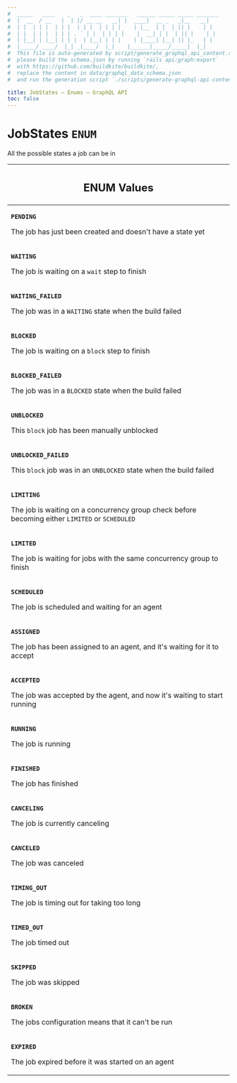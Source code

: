 ```yaml
---
#  _____   ____    _   _  ____ _______   ______ _____ _____ _______
#  |  __  / __   |  | |/ __ __   __| |  ____|  __ _   _|__   __|
#  | |  | | |  | | |  | | |  | | | |    | |__  | |  | || |    | |
#  | |  | | |  | | | . ` | |  | | | |    |  __| | |  | || |    | |
#  | |__| | |__| | | |  | |__| | | |    | |____| |__| || |_   | |
#  |_____/ ____/  |_| _|____/  |_|    |______|_____/_____|  |_|
#  This file is auto-generated by script/generate_graphql_api_content.sh,
#  please build the schema.json by running `rails api:graph:export`
#  with https://github.com/buildkite/buildkite/,
#  replace the content in data/graphql_data_schema.json
#  and run the generation script `./scripts/generate-graphql-api-content.sh`.

title: JobStates – Enums – GraphQL API
toc: false
---
```

<!-- vale off -->
<h1 class="has-pills" data-algolia-exclude>
  JobStates
  <span class="pill pill--enum pill--normal-case pill--large"><code>ENUM</code></span>
</h1>
<!-- vale on -->


All the possible states a job can be in









<table class="responsive-table responsive-table--single-column-rows">
  <thead>
    <th>
      <h2 data-algolia-exclude>ENUM Values</h2>
    </th>
  </thead>
  <tbody>
    <tr><td><p><strong><code>PENDING</code></strong></p><p>The job has just been created and doesn't have a state yet</p></td></tr><tr><td><p><strong><code>WAITING</code></strong></p><p>The job is waiting on a <code>wait</code> step to finish</p></td></tr><tr><td><p><strong><code>WAITING_FAILED</code></strong></p><p>The job was in a <code>WAITING</code> state when the build failed</p></td></tr><tr><td><p><strong><code>BLOCKED</code></strong></p><p>The job is waiting on a <code>block</code> step to finish</p></td></tr><tr><td><p><strong><code>BLOCKED_FAILED</code></strong></p><p>The job was in a <code>BLOCKED</code> state when the build failed</p></td></tr><tr><td><p><strong><code>UNBLOCKED</code></strong></p><p>This <code>block</code> job has been manually unblocked</p></td></tr><tr><td><p><strong><code>UNBLOCKED_FAILED</code></strong></p><p>This <code>block</code> job was in an <code>UNBLOCKED</code> state when the build failed</p></td></tr><tr><td><p><strong><code>LIMITING</code></strong></p><p>The job is waiting on a concurrency group check before becoming either <code>LIMITED</code> or <code>SCHEDULED</code></p></td></tr><tr><td><p><strong><code>LIMITED</code></strong></p><p>The job is waiting for jobs with the same concurrency group to finish</p></td></tr><tr><td><p><strong><code>SCHEDULED</code></strong></p><p>The job is scheduled and waiting for an agent</p></td></tr><tr><td><p><strong><code>ASSIGNED</code></strong></p><p>The job has been assigned to an agent, and it's waiting for it to accept</p></td></tr><tr><td><p><strong><code>ACCEPTED</code></strong></p><p>The job was accepted by the agent, and now it's waiting to start running</p></td></tr><tr><td><p><strong><code>RUNNING</code></strong></p><p>The job is running</p></td></tr><tr><td><p><strong><code>FINISHED</code></strong></p><p>The job has finished</p></td></tr><tr><td><p><strong><code>CANCELING</code></strong></p><p>The job is currently canceling</p></td></tr><tr><td><p><strong><code>CANCELED</code></strong></p><p>The job was canceled</p></td></tr><tr><td><p><strong><code>TIMING_OUT</code></strong></p><p>The job is timing out for taking too long</p></td></tr><tr><td><p><strong><code>TIMED_OUT</code></strong></p><p>The job timed out</p></td></tr><tr><td><p><strong><code>SKIPPED</code></strong></p><p>The job was skipped</p></td></tr><tr><td><p><strong><code>BROKEN</code></strong></p><p>The jobs configuration means that it can't be run</p></td></tr><tr><td><p><strong><code>EXPIRED</code></strong></p><p>The job expired before it was started on an agent</p></td></tr>
  </tbody>
</table>
